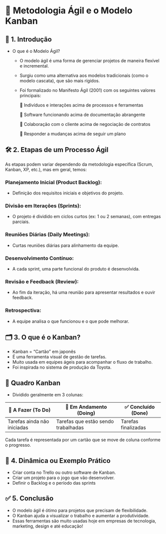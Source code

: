 # 🎯 Metodologia Ágil e o Modelo Kanban

## 🧠 1. Introdução
- O que é o Modelo Ágil?
  - O modelo ágil é uma forma de gerenciar projetos de maneira flexível e incremental.
  - Surgiu como uma alternativa aos modelos tradicionais (como o modelo cascata), que são mais rígidos.
  - Foi formalizado no Manifesto Ágil (2001) com os seguintes valores principais:
    
    🔹 Indivíduos e interações acima de processos e ferramentas
    
    🔹 Software funcionando acima de documentação abrangente
    
    🔹 Colaboração com o cliente acima de negociação de contratos

    🔹 Responder a mudanças acima de seguir um plano

## 🛠️ 2. Etapas de um Processo Ágil
As etapas podem variar dependendo da metodologia específica (Scrum, Kanban, XP, etc.), mas em geral, temos:

### Planejamento Inicial (Product Backlog):
- Definição dos requisitos iniciais e objetivos do projeto.

### Divisão em Iterações (Sprints):
- O projeto é dividido em ciclos curtos (ex: 1 ou 2 semanas), com entregas parciais.

### Reuniões Diárias (Daily Meetings):
- Curtas reuniões diárias para alinhamento da equipe.

### Desenvolvimento Contínuo:
- A cada sprint, uma parte funcional do produto é desenvolvida.

### Revisão e Feedback (Review):
- Ao fim da iteração, há uma reunião para apresentar resultados e ouvir feedback.

### Retrospectiva:
- A equipe analisa o que funcionou e o que pode melhorar.

## 🗂️ 3. O que é o Kanban?
- Kanban = “Cartão” em japonês
- É uma ferramenta visual de gestão de tarefas.
- Muito usada em equipes ágeis para acompanhar o fluxo de trabalho.
- Foi inspirada no sistema de produção da Toyota.

## 🧾 Quadro Kanban
- Dividido geralmente em 3 colunas:

| 📄 A Fazer (To Do) | 🔨 Em Andamento (Doing) | ✅ Concluído (Done) |
| ------------- | ------------- | ------------- |
| Tarefas ainda não iniciadas | Tarefas que estão sendo trabalhadas | Tarefas finalizadas |

Cada tarefa é representada por um cartão que se move de coluna conforme o progresso.

## 👥 4. Dinâmica ou Exemplo Prático

- Criar conta no Trello ou outro software de Kanban.
- Criar um projeto para o jogo que vão desenvolver.
- Definir o Backlog e o período das sprints

## ✅ 5. Conclusão
- O modelo ágil é ótimo para projetos que precisam de flexibilidade.
- O Kanban ajuda a visualizar o trabalho e aumentar a produtividade.
- Essas ferramentas são muito usadas hoje em empresas de tecnologia, marketing, design e até educação!
